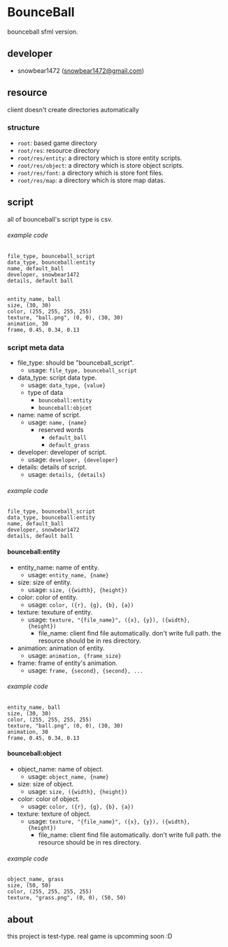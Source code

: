 # BounceBall
bounceball sfml version.

## developer
- snowbear1472 (snowbear1472@gmail.com)

## resource
client doesn't create directories automatically

### structure
- <code>root</code>: based game directory
- <code>root/res</code>: resource directory
- <code>root/res/entity</code>: a directory which is store entity scripts.
- <code>root/res/object</code>: a directory which is store object scripts.
- <code>root/res/font</code>: a directory which is store font files.
- <code>root/res/map</code>: a directory which is store map datas.

## script
all of bounceball's script type is csv.

###### example code
<pre><code>file_type, bounceball_script
data_type, bounceball:entity
name, default_ball
developer, snowbear1472
details, default ball


entity_name, ball
size, (30, 30)
color, (255, 255, 255, 255)
texture, "ball.png", (0, 0), (30, 30)
animation, 30
frame, 0.45, 0.34, 0.13</code></pre>

### script meta data
+ file_type: should be "bounceball_script".
  + usage: <code>file_type, bounceball_script</code>
+ data_type: script data type.
  + usage: <code>data_type, {value}</code>
  + type of data
    + <code>bounceball:entity</code>
    + <code>bounceball:objcet</code>
+ name: name of script.
  + usage: <code>name, {name}</code>
    + reserved words
      + <code>default_ball</code>
      + <code>default_grass</code>
+ developer: developer of script.
  + usage: <code>developer, {developer}</code>
+ details: details of script.
  + usage: <code>details, {details}</code>

###### example code
<pre><code>file_type, bounceball_script
data_type, bounceball:entity
name, default_ball
developer, snowbear1472
details, default ball</code></pre>

#### bounceball:entity
+ entity_name: name of entity.
  + usage: <code>entity_name, {name}</code>
+ size: size of entity.
  + usage: <code>size, ({width}, {height})</code>
+ color: color of entity.
  + usage: <code>color, ({r}, {g}, {b}, {a})</code>
+ texture: texuture of entity.
  + usage: <code>texture, "{file_name}", ({x}, {y}), ({width}, {height})</code>
    + file_name: client find file automatically. don't write full path. the resource should be in res directory.
+ animation: animation of entity.
  + usage: <code>animation, {frame_size}</code>
+ frame: frame of entity's animation.
  + usage: <code>frame, {second}, {second}, ...</code>

###### example code
<pre><code>entity_name, ball
size, (30, 30)
color, (255, 255, 255, 255)
texture, "ball.png", (0, 0), (30, 30)
animation, 30
frame, 0.45, 0.34, 0.13</code></pre>

#### bounceball:object
+ object_name: name of object.
  + usage: <code>object_name, {name}</code>
+ size: size of object.
  + usage: <code>size, ({width}, {height})</code>
+ color: color of object.
  + usage: <code>color, ({r}, {g}, {b}, {a})</code>
+ texture: texture of object.
  + usage: <code>texture, "{file_name}", ({x}, {y}), ({width}, {height})</code>
    + file_name: client find file automatically. don't write full path. the resource should be in res directory.

###### example code
<pre><code>object_name, grass
size, (50, 50)
color, (255, 255, 255, 255)
texture, "grass.png", (0, 0), (50, 50)</code></pre>

## about
this project is test-type. real game is upcomming soon :D
